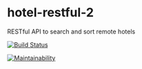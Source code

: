# hotel-restful-2
RESTful API to search and sort remote hotels


[![Build Status](https://travis-ci.org/akalajee/hotel-restful.svg?branch=master)](https://travis-ci.org/akalajee/hotel-restful)

[![Maintainability](https://api.codeclimate.com/v1/badges/171c260f3c7c9ddae906/maintainability)](https://codeclimate.com/github/akalajee/hotel-restful/maintainability)